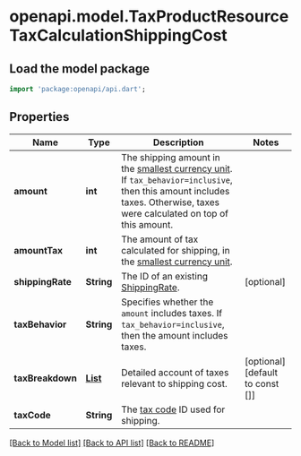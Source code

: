 # openapi.model.TaxProductResourceTaxCalculationShippingCost

## Load the model package
```dart
import 'package:openapi/api.dart';
```

## Properties
Name | Type | Description | Notes
------------ | ------------- | ------------- | -------------
**amount** | **int** | The shipping amount in the [smallest currency unit](https://stripe.com/docs/currencies#zero-decimal). If `tax_behavior=inclusive`, then this amount includes taxes. Otherwise, taxes were calculated on top of this amount. | 
**amountTax** | **int** | The amount of tax calculated for shipping, in the [smallest currency unit](https://stripe.com/docs/currencies#zero-decimal). | 
**shippingRate** | **String** | The ID of an existing [ShippingRate](https://stripe.com/docs/api/shipping_rates/object). | [optional] 
**taxBehavior** | **String** | Specifies whether the `amount` includes taxes. If `tax_behavior=inclusive`, then the amount includes taxes. | 
**taxBreakdown** | [**List<TaxProductResourceLineItemTaxBreakdown>**](TaxProductResourceLineItemTaxBreakdown.md) | Detailed account of taxes relevant to shipping cost. | [optional] [default to const []]
**taxCode** | **String** | The [tax code](https://stripe.com/docs/tax/tax-categories) ID used for shipping. | 

[[Back to Model list]](../README.md#documentation-for-models) [[Back to API list]](../README.md#documentation-for-api-endpoints) [[Back to README]](../README.md)


